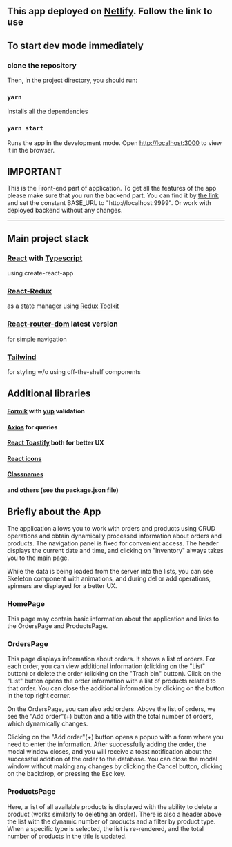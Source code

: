 ## This app deployed on [Netlify](dzen-orders.netlify.app). Follow the link to use

## To start dev mode immediately

### clone the repository

Then, in the project directory, you should run:

### `yarn`

Installs all the dependencies

### `yarn start`

Runs the app in the development mode. Open [http://localhost:3000](http://localhost:3000) to view it
in the browser.

## IMPORTANT

This is the Front-end part of application. To get all the features of the app please make sure that
you run the backend part. You can find it by
[the link](https://github.com/YarPetru/dzen-orders-back) and set the constant BASE_URL to
"http://localhost:9999". Or work with deployed backend without any changes.

---

## Main project stack

### [React](https://react.dev/) with [Typescript](https://www.typescriptlang.org/)

using create-react-app

### [React-Redux](https://react-redux.js.org/)

as a state manager using [Redux Toolkit](https://redux-toolkit.js.org/)

### [React-router-dom](https://reactrouter.com/en/main) latest version

for simple navigation

### [Tailwind](https://tailwindcss.com/)

for styling w/o using off-the-shelf components

## Additional libraries

#### [Formik](https://formik.org/) with [yup](https://www.npmjs.com/package/yup) validation

#### [Axios](https://axios-http.com/docs/intro) for queries

#### [React Toastify](https://www.npmjs.com/package/react-toastify) both for better UX

#### [React icons](https://www.npmjs.com/package/react-icons)

#### [Classnames](https://www.npmjs.com/package/classnames)

#### and others (see the package.json file)

## Briefly about the App

The application allows you to work with orders and products using CRUD operations and obtain
dynamically processed information about orders and products. The navigation panel is fixed for
convenient access. The header displays the current date and time, and clicking on "Inventory" always
takes you to the main page.

While the data is being loaded from the server into the lists, you can see Skeleton component with
animations, and during del or add operations, spinners are displayed for a better UX.

### HomePage

This page may contain basic information about the application and links to the OrdersPage and
ProductsPage.

### OrdersPage

This page displays information about orders. It shows a list of orders. For each order, you can view
additional information (clicking on the "List" button) or delete the order (clicking on the "Trash
bin" button). Click on the "List" button opens the order information with a list of products related
to that order. You can close the additional information by clicking on the button in the top right
corner.

On the OrdersPage, you can also add orders. Above the list of orders, we see the "Add order"(+)
button and a title with the total number of orders, which dynamically changes.

Clicking on the "Add order"(+) button opens a popup with a form where you need to enter the
information. After successfully adding the order, the modal window closes, and you will receive a
toast notification about the successful addition of the order to the database. You can close the
modal window without making any changes by clicking the Cancel button, clicking on the backdrop, or
pressing the Esc key.

### ProductsPage

Here, a list of all available products is displayed with the ability to delete a product (works
similarly to deleting an order). There is also a header above the list with the dynamic number of
products and a filter by product type. When a specific type is selected, the list is re-rendered,
and the total number of products in the title is updated.
